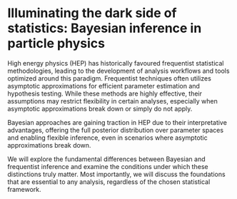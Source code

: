 # Illuminating the dark side of statistics: Bayesian inference in particle physics

High energy physics (HEP) has historically favoured frequentist statistical methodologies, leading to the development of analysis workflows and tools optimized around this paradigm. Frequentist techniques often utilizes asymptotic approximations for efficient parameter estimation and hypothesis testing. While these methods are highly effective, their assumptions may restrict flexibility in certain analyses, especially when asymptotic approximations break down or simply do not apply.

Bayesian approaches are gaining traction in HEP due to their interpretative advantages, offering the full posterior distribution over parameter spaces and enabling flexible inference, even in scenarios where asymptotic approximations break down.

We will explore the fundamental differences between Bayesian and frequentist inference and examine the conditions under which these distinctions truly matter. Most importantly, we will discuss the foundations that are essential to any analysis, regardless of the chosen statistical framework.